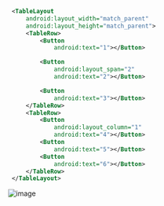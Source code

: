 
``` xml
 <TableLayout
     android:layout_width="match_parent"
     android:layout_height="match_parent">
     <TableRow>
         <Button
             android:text="1"></Button>

         <Button
             android:layout_span="2"
             android:text="2"></Button>

         <Button
             android:text="3"></Button>
     </TableRow>
     <TableRow>
         <Button
             android:layout_column="1"
             android:text="4"></Button>
         <Button
             android:text="5"></Button>
         <Button
             android:text="6"></Button>
     </TableRow>
 </TableLayout>
```

![image](https://user-images.githubusercontent.com/52357235/191275275-ea58a08a-0305-4f97-afc6-1c5e173f899d.png)
